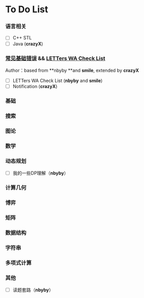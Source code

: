 # To Do List

### 语言相关

* [ ] C++ STL
* [ ] Java \(**crazyX**\)

### [常见基础错误](/chang-jian-ji-chu-cuo-wu-andand-letters-wa-check-list.md) && [LETTers WA Check List](/chang-jian-ji-chu-cuo-wu-andand-letters-wa-check-list/letters-wa-check-list.md)

Author：based from **nbyby **and **smile**, extended by **crazyX**

* [ ] LETTers WA Check List \(**nbyby** and **smile**\)
* [ ] Notification \(**crazyX**\)

### 基础

### 搜索

### 图论

### 数学

### 动态规划

* [ ] 我的一些DP理解（**nbyby**）

### 计算几何

### 博弈

### 矩阵

### 数据结构

### 字符串

### 多项式计算

### 其他

* [ ] 读题套路（**nbyby**）



